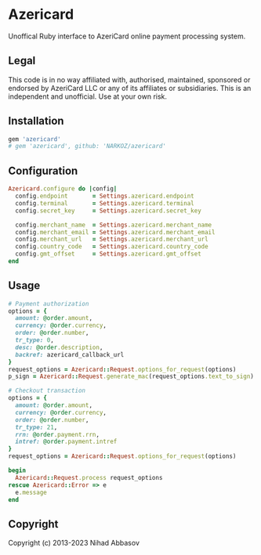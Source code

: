 # Azericard

Unoffical Ruby interface to AzeriCard online payment processing system.

## Legal

This code is in no way affiliated with, authorised, maintained, sponsored or
endorsed by AzeriCard LLC or any of its affiliates or subsidiaries. This is an
independent and unofficial. Use at your own risk.

## Installation

```ruby
gem 'azericard'
# gem 'azericard', github: 'NARKOZ/azericard'
```

## Configuration

```ruby
Azericard.configure do |config|
  config.endpoint       = Settings.azericard.endpoint
  config.terminal       = Settings.azericard.terminal
  config.secret_key     = Settings.azericard.secret_key

  config.merchant_name  = Settings.azericard.merchant_name
  config.merchant_email = Settings.azericard.merchant_email
  config.merchant_url   = Settings.azericard.merchant_url
  config.country_code   = Settings.azericard.country_code
  config.gmt_offset     = Settings.azericard.gmt_offset
end
```

## Usage

```ruby
# Payment authorization
options = {
  amount: @order.amount,
  currency: @order.currency,
  order: @order.number,
  tr_type: 0,
  desc: @order.description,
  backref: azericard_callback_url
}
request_options = Azericard::Request.options_for_request(options)
p_sign = Azericard::Request.generate_mac(request_options.text_to_sign)

# Checkout transaction
options = {
  amount: @order.amount,
  currency: @order.currency,
  order: @order.number,
  tr_type: 21,
  rrn: @order.payment.rrn,
  intref: @order.payment.intref
}
request_options = Azericard::Request.options_for_request(options)

begin
  Azericard::Request.process request_options
rescue Azericard::Error => e
  e.message
end
```

## Copyright

Copyright (c) 2013-2023 Nihad Abbasov
